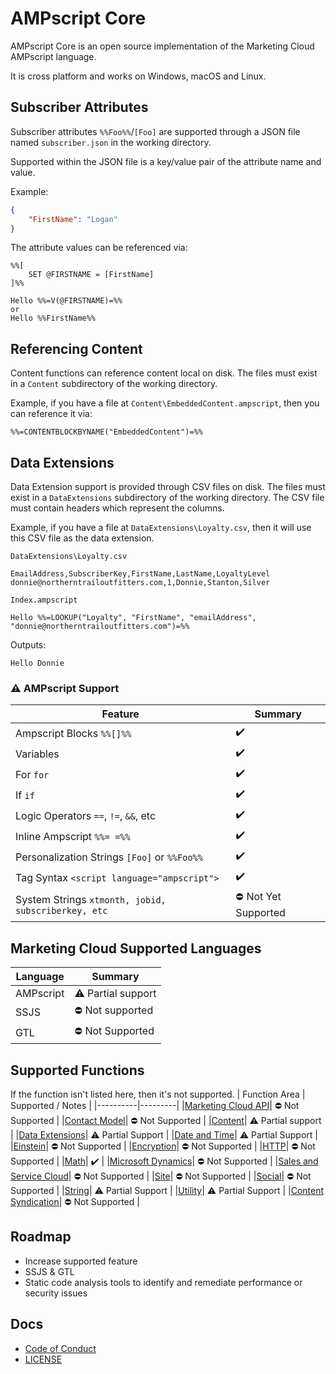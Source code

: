 # AMPscript Core
AMPscript Core is an open source implementation of the Marketing Cloud AMPscript language.

It is cross platform and works on Windows, macOS and Linux.

## Subscriber Attributes
Subscriber attributes `%%Foo%%`/`[Foo]` are supported through a JSON file named `subscriber.json` in the working directory.

Supported within the JSON file is a key/value pair of the attribute name and value.

Example:
```json
{
    "FirstName": "Logan"
}
```

The attribute values can be referenced via:
```ampscript
%%[
    SET @FIRSTNAME = [FirstName]
]%%

Hello %%=V(@FIRSTNAME)=%%
or
Hello %%FirstName%%
```

## Referencing Content
Content functions can reference content local on disk.  The files must exist in a `Content` subdirectory of the working directory.

Example, if you have a file at `Content\EmbeddedContent.ampscript`, then you can reference it via:
```ampscript
%%=CONTENTBLOCKBYNAME("EmbeddedContent")=%%
```

## Data Extensions
Data Extension support is provided through CSV files on disk.  The files must exist in a `DataExtensions` subdirectory of the working directory. The CSV file must contain headers which represent the columns.

Example, if you have a file at `DataExtensions\Loyalty.csv`, then it will use this CSV file as the data extension.

`DataExtensions\Loyalty.csv`
```csv
EmailAddress,SubscriberKey,FirstName,LastName,LoyaltyLevel
donnie@northerntrailoutfitters.com,1,Donnie,Stanton,Silver
```

`Index.ampscript`
```ampscript
Hello %%=LOOKUP("Loyalty", "FirstName", "emailAddress", "donnie@northerntrailoutfitters.com")=%%
```

Outputs:
```ampscript
Hello Donnie
```

### ⚠️ AMPscript Support
| Feature | Summary |
|----------|---------|
| Ampscript Blocks `%%[]%%` | ✔️ |
| Variables | ✔️ |
| For `for`| ✔️ |
| If `if`| ✔️ |
| Logic Operators `==`, `!=`, `&&`, etc | ✔️ |
| Inline Ampscript `%%= =%%`| ✔️ |
| Personalization Strings `[Foo]` or `%%Foo%%` | ✔️ |
| Tag Syntax `<script language="ampscript">` | ✔️ |
| System Strings `xtmonth, jobid, subscriberkey, etc` | ⛔ Not Yet Supported |

## Marketing Cloud Supported Languages

| Language | Summary |
|----------|---------|
| AMPscript | ⚠️ Partial support |
| SSJS | ⛔ Not supported |
| GTL | ⛔ Not Supported |

## Supported Functions

If the function isn't listed here, then it's not supported.
| Function Area | Supported / Notes |
|----------|---------|
|[Marketing Cloud API](https://ampscript.guide/marketing-cloud-api-functions/)| ⛔ Not Supported |
|[Contact Model](https://ampscript.guide/content-model-functions/)| ⛔ Not Supported |
|[Content](https://ampscript.guide/content-functions/)| ⚠️ Partial support |
|[Data Extensions](https://ampscript.guide/data-extension-functions/)| ⚠️ Partial Support |
|[Date and Time](https://ampscript.guide/date-and-time-functions/)| ⚠️ Partial Support |
|[Einstein](https://ampscript.guide/einstein-email-recommendation-functions/)| ⛔ Not Supported |
|[Encryption](https://ampscript.guide/encryption-and-encoding-functions/)| ⛔ Not Supported |
|[HTTP](https://ampscript.guide/http-functions/)| ⛔ Not Supported |
|[Math](https://ampscript.guide/math-functions/)| ✔️ |
|[Microsoft Dynamics](https://ampscript.guide/microsoft-dynamics-crm-functions/)| ⛔ Not Supported |
|[Sales and Service Cloud](https://ampscript.guide/sales-and-service-cloud-functions/)| ⛔ Not Supported |
|[Site](https://ampscript.guide/site-based-functions/)| ⛔ Not Supported |
|[Social](https://ampscript.guide/social-functions/)| ⛔ Not Supported |
|[String](https://ampscript.guide/string-functions/)| ⚠️ Partial Support |
|[Utility](https://ampscript.guide/utility-functions/)| ⚠️ Partial Support |
|[Content Syndication](https://ampscript.guide/content-syndication/)| ⛔ Not Supported |


## Roadmap
* Increase supported feature
* SSJS & GTL
* Static code analysis tools to identify and remediate performance or security issues

## Docs
-   [Code of Conduct](./CODE_OF_CONDUCT.md)
-   [LICENSE](./LICENSE)
